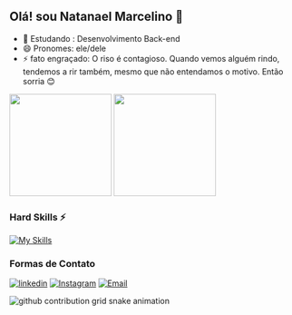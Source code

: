 
## Olá! sou Natanael Marcelino 🐘
- 🌱 Estudando : Desenvolvimento Back-end
- 😄 Pronomes: ele/dele
- ⚡ fato engraçado: O riso é contagioso. Quando vemos alguém rindo, tendemos a rir também, mesmo que não entendamos o motivo.
     Então sorria 😊

<div>
<img height="180em" src="https://github-readme-stats.vercel.app/api?username=NatanBack77&show_icons=true&bg_color=0D1117&border_radius=4.5&border_color=30363D&title_color=267cf7&text_color=FFFFFF&icon_color=F78166&theme=transparent">
<img height="180em" src="https://github-readme-stats.vercel.app/api/top-langs/?username=NatanBack77&layout=compact&show_icons=true&bg_color=0D1117&border_radius=4.5&border_color=30363D&title_color=267cf7&text_color=FFFFFF&theme=transparent">
</div>

### Hard Skills ⚡️

[![My Skills](https://skillicons.dev/icons?i=js,ts,php,py,go,express,nestjs,nodejs,postgres,mysql,linux,docker,kubernetes,githubactions,terraform)](https://skillicons.dev)

### Formas de Contato
  
[![linkedin](https://skillicons.dev/icons?i=linkedin)](https://www.linkedin.com/in/natanael-marcelino-78487b291/)
[![Instagram](https://skillicons.dev/icons?i=instagram)]()
[![Email](https://skillicons.dev/icons?i=email)](natan.devback@gmail.com)
  
<picture align="center">
  <source media="(prefers-color-scheme: dark)" srcset="https://raw.githubusercontent.com/NatanBack77/NatanBack77/output/github-contribution-grid-snake-dark.svg">
  <source media="(prefers-color-scheme: light)" srcset="https://raw.githubusercontent.com/NatanBack77/NatanBack77/output/github-contribution-grid-snake-dark.svg">
  <img align="center" alt="github contribution grid snake animation" src="https://raw.githubusercontent.com/NatanBack77/NatanBack77/output/github-contribution-grid-snake.svg">
</picture>
